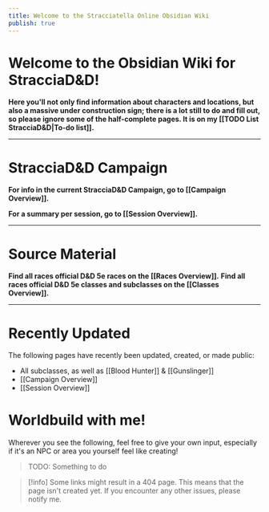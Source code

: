 ```yaml
---
title: Welcome to the Stracciatella Online Obsidian Wiki
publish: true
---
```

# Welcome to the Obsidian Wiki for StracciaD&D! 
**Here you'll not only find information about characters and locations, but also a massive under construction sign; there is a lot still to do and fill out, so please ignore some of the half-complete pages. It is on my [[TODO List StracciaD&D|To-do list]].**

***
# StracciaD&D Campaign
**For info in the current StracciaD&D Campaign, go to [[Campaign Overview]].**

**For a summary per session, go to [[Session Overview]].**
***
# Source Material
**Find all races official D&D 5e races on the [[Races Overview]].**
**Find all races official D&D 5e classes and subclasses on the [[Classes Overview]].**
***
# Recently Updated
The following pages have recently been updated, created, or made public:
- All subclasses, as well as [[Blood Hunter]] & [[Gunslinger]]
- [[Campaign Overview]]
- [[Session Overview]]
# Worldbuild with me!
Wherever you see the following, feel free to give your own input, especially if it's an NPC or area you yourself feel like creating!
> TODO: Something to do

> [!info]
> Some links might result in a 404 page. This means that the page isn't created yet. 
> If you encounter any other issues, please notify me.